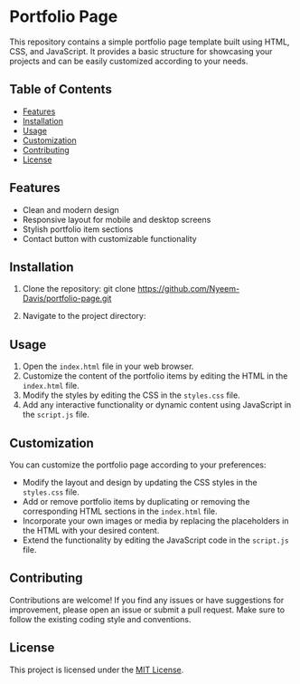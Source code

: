 # Portfolio Page

This repository contains a simple portfolio page template built using HTML, CSS, and JavaScript. It provides a basic structure for showcasing your projects and can be easily customized according to your needs.

## Table of Contents

- [Features](#features)
- [Installation](#installation)
- [Usage](#usage)
- [Customization](#customization)
- [Contributing](#contributing)
- [License](#license)

## Features

- Clean and modern design
- Responsive layout for mobile and desktop screens
- Stylish portfolio item sections
- Contact button with customizable functionality

## Installation

1. Clone the repository:
git clone https://github.com/Nyeem-Davis/portfolio-page.git

2. Navigate to the project directory:

## Usage

1. Open the `index.html` file in your web browser.
2. Customize the content of the portfolio items by editing the HTML in the `index.html` file.
3. Modify the styles by editing the CSS in the `styles.css` file.
4. Add any interactive functionality or dynamic content using JavaScript in the `script.js` file.

## Customization

You can customize the portfolio page according to your preferences:

- Modify the layout and design by updating the CSS styles in the `styles.css` file.
- Add or remove portfolio items by duplicating or removing the corresponding HTML sections in the `index.html` file.
- Incorporate your own images or media by replacing the placeholders in the HTML with your desired content.
- Extend the functionality by editing the JavaScript code in the `script.js` file.

## Contributing

Contributions are welcome! If you find any issues or have suggestions for improvement, please open an issue or submit a pull request. Make sure to follow the existing coding style and conventions.

## License

This project is licensed under the [MIT License](LICENSE).



